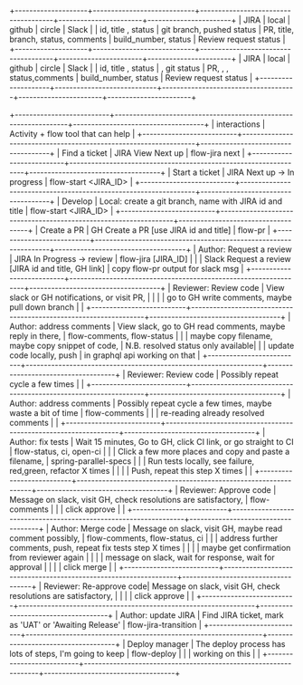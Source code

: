 +--------------------+----------------------------+-------------------------------------+-----------------------+-----------------------+
| JIRA               | local                      | github                              | circle                | Slack                 |
| id, title , status | git branch, pushed status  | PR, title, branch, status, comments | build_number, status  | Review request status |
+--------------------+----------------------------+-------------------------------------+-----------------------+-----------------------+
| JIRA               | local                      | github                              | circle                | Slack                 |
| id, title , status | <jira>,  git status        | PR, <jira>, <jira>, status,comments | build_number, status  | Review request status |
+--------------------+----------------------------+-------------------------------------+-----------------------+-----------------------+


+--------------------------+-----------------------------------------------------------------+------------------------------------+
| interactions             | Activity                                                        +  flow tool that can help           |
+--------------------------+-----------------------------------------------------------------+------------------------------------+
| Find a ticket            | JIRA View Next up                                               | flow-jira next                     |
+--------------------------+-----------------------------------------------------------------+------------------------------------+
| Start a ticket           | JIRA Next up -> In progress                                     | flow-start <JIRA_ID>               |
+--------------------------+-----------------------------------------------------------------+------------------------------------+
| Develop                  | Local: create a git branch, name with JIRA id and title         | flow-start <JIRA_ID>               |
+--------------------------+-----------------------------------------------------------------+------------------------------------+
| Create a PR              | GH   Create a PR [use JIRA id and title]                        | flow-pr                            |
+--------------------------+-----------------------------------------------------------------+------------------------------------+
| Author: Request a review | JIRA In Progress -> review                                      | flow-jira <state> [JIRA_ID]        |
|                          | Slack Request a review [JIRA id and title, GH link]             | copy flow-pr output for slack msg  |
+--------------------------+-----------------------------------------------------------------+------------------------------------+
| Reviewer: Review code    | View slack or GH notifications, or visit PR,                    |                                    |
|                          | go to GH write comments, maybe pull down branch                 |                                    |
+--------------------------+-----------------------------------------------------------------+------------------------------------+
| Author: address comments | View slack, go to GH read comments, maybe reply in there,       | flow-comments, flow-status         |
|                          | maybe copy filename, maybe copy snippet of code,                | N.B. resolved status only available|
|                          | update code locally, push                                       | in graphql api working on that     |
+--------------------------+-----------------------------------------------------------------+------------------------------------+
| Reviewer: Review code    | Possibly repeat cycle a few times                               |                                    |
+--------------------------+-----------------------------------------------------------------+------------------------------------+
| Author: address comments | Possibly repeat cycle a few times, maybe waste a bit of time    | flow-comments                      |
|                          | re-reading already resolved comments                            |                                    |
+--------------------------+-----------------------------------------------------------------+------------------------------------+
| Author: fix tests        | Wait 15 minutes, Go to GH, click CI link, or go straight to CI  | flow-status, ci, open-ci           |
|                          | Click a few more places and copy and paste a filename,          | spring-parallel-specs              |
|                          | Run tests locally, see failure, red,green, refactor X times     |                                    |
|                          | Push, repeat this step X times                                  |                                    |
+--------------------------+-----------------------------------------------------------------+------------------------------------+
| Reviewer: Approve code   | Message on slack, visit GH, check resolutions are satisfactory, | flow-comments                      |
|                          | click approve                                                   |                                    |
+--------------------------+-----------------------------------------------------------------+------------------------------------+
| Author: Merge code       | Message on slack, visit GH, maybe read comment possibly,        | flow-comments, flow-status, ci     |
|                          | address further comments, push, repeat fix tests step X times   |                                    |
|                          | maybe get confirmation from reviewer again                      |                                    |
|                          | message on slack, wait for response, wait for approval          |                                    |
|                          | click merge                                                     |                                    |
+--------------------------+-----------------------------------------------------------------+------------------------------------+
| Reviewer: Re-approve code| Message on slack, visit GH, check resolutions are satisfactory, |                                    |
|                          | click approve                                                   |                                    |
+--------------------------+-----------------------------------------------------------------+------------------------------------+
| Author: update JIRA      | Find JIRA ticket, mark as 'UAT' or 'Awaiting Release'           | flow-jira-transition               |
+--------------------------+-----------------------------------------------------------------+------------------------------------+
| Deploy manager           | The deploy process has lots of steps, I'm going to keep         | flow-deploy                        |
|                          | working on this                                                 |                                    |
+--------------------------+-----------------------------------------------------------------+------------------------------------+
